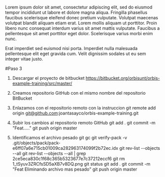 Lorem ipsum dolor sit amet, consectetur adipiscing elit, sed do eiusmod tempor incididunt ut labore et dolore magna aliqua. Fringilla phasellus faucibus scelerisque eleifend donec pretium vulputate. 
Volutpat maecenas volutpat blandit aliquam etiam erat. Lorem mollis aliquam ut porttitor. Proin libero nunc consequat interdum varius sit amet mattis vulputate. 
Faucibus a pellentesque sit amet porttitor eget dolor. Scelerisque varius morbi enim nunc.

Erat imperdiet sed euismod nisi porta. Imperdiet nulla malesuada pellentesque elit eget gravida cum. Velit dignissim sodales ut eu sem integer vitae justo. 

#Paso 3

1. Descargar el proyecto de bitbucket https://bitbucket.org/orbisunt/orbis-example-training/src/master/
2. Creamos repositorio GitHub con el mismo nombre del repositorio BitBucket
3. Enlazamos con el repositorio remoto con la instruccion git remote add origin git@github.com:joantasayco/orbis-example-training.git
4. Subir los cambios al repositorio remoto GitHub 
   git add .
   git commit -m "Feat....."
   git push origin master

5. Identificamos el archivo pesado
   git gc
   git verify-pack -v .git/objects/pack/pack-e6ff07a6e715cb01009ca282963174099f2b72ec.idx
   git rev-list --objects --all
   git rev-list --objects --all | grep 2ce5eca830c1f68c365b5323677e7c37212eccf6
   git rm 1_tSyuv3ZRCfsSD5aXB7v8DQ.png
   git status
   git add .
   git commit -m "Feat Eliminando archivo mas pesado"
   git push origin master

   


